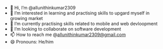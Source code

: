 - 👋 Hi, I’m @allunithinkumar2309
- 👀 I’m interested in learning and practising skills to upgard myself in growing market
- 🌱 I’m currently practising skills related to mobile and web devloopment
- 💞️ I’m looking to collaborate on software development
- 📫 How to reach me @allunithinkumar2309@gmail.com
- 😄 Pronouns: He/him

<!---
allunithinkumar2309/allunithinkumar2309 is a ✨ special ✨ repository because its `README.md` (this file) appears on your GitHub profile.
You can click the Preview link to take a look at your changes.
--->
